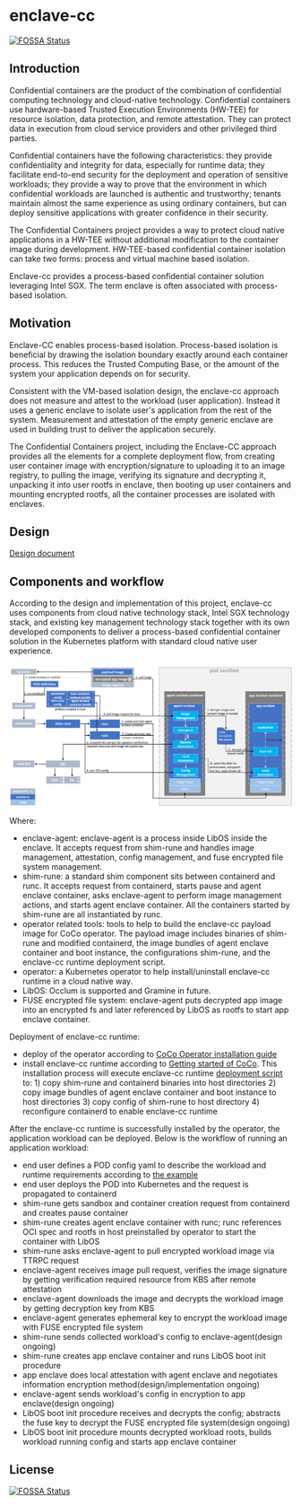 # enclave-cc
[![FOSSA Status](https://app.fossa.com/api/projects/git%2Bgithub.com%2Fconfidential-containers%2Fenclave-cc.svg?type=shield)](https://app.fossa.com/projects/git%2Bgithub.com%2Fconfidential-containers%2Fenclave-cc?ref=badge_shield)

## Introduction

Confidential containers are the product of the combination of confidential computing technology and
cloud-native technology. Confidential containers use hardware-based Trusted Execution Environments
(HW-TEE) for resource isolation, data protection, and remote attestation. They can protect data in
execution from cloud service providers and other privileged third parties.

Confidential containers have the following characteristics: they provide confidentiality and
integrity for data, especially for runtime data; they facilitate end-to-end security for the
deployment and operation of sensitive workloads; they provide a way to prove that the environment
in which confidential workloads are launched is authentic and trustworthy; tenants maintain almost
the same experience as using ordinary containers, but can deploy sensitive applications with
greater confidence in their security.

The Confidential Containers project provides a way to protect cloud native applications in a 
HW-TEE without additional modification to the container image during development. HW-TEE-based
confidential container isolation can take two forms: process and virtual machine based isolation.

Enclave-cc provides a process-based confidential container solution leveraging Intel SGX. The term
enclave is often associated with process-based isolation.

## Motivation

Enclave-CC enables process-based isolation. Process-based isolation is beneficial by drawing the
isolation boundary exactly around each container process. This reduces the Trusted Computing Base,
or the amount of the system your application depends on for security.

Consistent with the VM-based isolation design, the enclave-cc approach does not measure and attest
to the workload (user application). Instead it uses a generic enclave to isolate user's application
from the rest of the system. Measurement and attestation of the empty generic enclave are used in
building trust to deliver the application securely.

The Confidential Containers project, including the Enclave-CC approach provides all the elements
for a complete deployment flow, from creating user container image with encryption/signature to
uploading it to an image registry, to pulling the image, verifying its signature and decrypting it,
unpacking it into user rootfs in enclave, then booting up user containers and mounting encrypted
rootfs, all the container processes are isolated with enclaves.

## Design
[Design document](docs/design.md)


## Components and workflow
According to the design and implementation of this project, enclave-cc uses components from cloud
native technology stack, Intel SGX technology stack, and existing key management technology stack
together with its own developed components to deliver a process-based confidential container
solution in the Kubernetes platform with standard cloud native user experience.

![ecc_components_workflow.png](docs/images/ecc_components_workflow.png)

Where:
- enclave-agent: enclave-agent is a process inside LibOS inside the enclave. It accepts request 
  from shim-rune and handles image management, attestation, config management, and fuse encrypted
  file system management.
- shim-rune: a standard shim component sits between containerd and runc. It accepts request from
  containerd, starts pause and agent enclave container, asks enclave-agent to perform image
  management actions, and starts agent enclave container. All the containers started by shim-rune
  are all instantiated by runc.
- operator related tools: tools to help to build the enclave-cc payload image for CoCo operator.
  The payload image includes binaries of shim-rune and modified containerd, the image bundles of
  agent enclave container and boot instance, the configurations shim-rune, and the enclave-cc
  runtime deployment script.
- operator: a Kubernetes operator to help install/uninstall enclave-cc runtime in a cloud native way.
- LibOS: Occlum is supported and Gramine in future.
- FUSE encrypted file system: enclave-agent puts decrypted app image into an encrypted fs and later
  referenced by LibOS as rootfs to start app enclave container.

Deployment of enclave-cc runtime:
- deploy of the operator according to [CoCo Operator installation guide](https://github.com/confidential-containers/operator/blob/main/docs/INSTALL.md)
- install enclave-cc runtime according to [Getting started of CoCo](https://github.com/confidential-containers/documentation/blob/main/quickstart.md). This installation process will
  execute enclave-cc runtime [deployment script](https://github.com/confidential-containers/enclave-cc/blob/main/tools/packaging/deploy/enclave-cc-deploy.sh) to: 1) copy shim-rune and containerd binaries into
  host directories 2) copy image bundles of agent enclave container and boot instance to host
  directories 3) copy config of shim-rune to host directory 4) reconfigure containerd to enable
  enclave-cc runtime

After the enclave-cc runtime is successfully installed by the operator, the application workload
can be deployed. Below is the workflow of running an application workload:
- end user defines a POD config yaml to describe the workload and runtime requirements according
  to  [the example](https://github.com/confidential-containers/documentation/blob/main/quickstart.md#creating-a-sample-coco-workload-using-enclave-cc)
- end user deploys the POD into Kubernetes and the request is propagated to containerd
- shim-rune gets sandbox and container creation request from containerd and creates pause container
- shim-rune creates agent enclave container with runc; runc references OCI spec and rootfs in host
  preinstalled by operator to start the container with LibOS
- shim-rune asks enclave-agent to pull encrypted workload image via TTRPC request
- enclave-agent receives image pull request, verifies the image signature by getting verification
  required resource from KBS after remote attestation
- enclave-agent downloads the image and decrypts the workload image by getting decryption key from KBS
- enclave-agent generates ephemeral key to encrypt the workload image with FUSE encrypted file system
- shim-rune sends collected workload's config to enclave-agent(design ongoing)
- shim-rune creates app enclave container and runs LibOS boot init procedure
- app enclave does local attestation with agent enclave and negotiates information encryption
  method(design/implementation ongoing)
- enclave-agent sends workload's config in encryption to app enclave(design ongoing)
- LibOS boot init procedure receives and decrypts the config; abstracts the fuse key to decrypt the
  FUSE encrypted file system(design ongoing)
- LibOS boot init procedure mounts decrypted workload roots, builds workload running config and
  starts app enclave container




## License
[![FOSSA Status](https://app.fossa.com/api/projects/git%2Bgithub.com%2Fconfidential-containers%2Fenclave-cc.svg?type=large)](https://app.fossa.com/projects/git%2Bgithub.com%2Fconfidential-containers%2Fenclave-cc?ref=badge_large)
